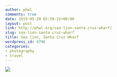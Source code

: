 ```yaml
---
author: phwl
comments: true
date: 2019-05-20 02:59:22+00:00
layout: post
link: http://phwl.org/sea-lion-santa-cruz-wharf/
slug: sea-lion-santa-cruz-wharf
title: Sea lion, Santa Cruz Wharf
wordpress_id: 4796
categories:
- photography
- travel
---
```



[![](http://phwl.org/wp-content/uploads/2019/05/DSCF6081-1024x683.jpg)](http://phwl.org/wp-content/uploads/2019/05/DSCF6081.jpg)

